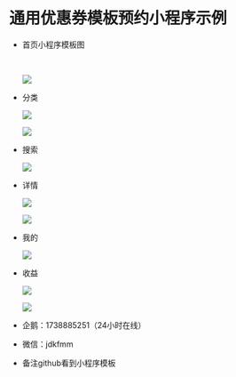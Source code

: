 # 通用优惠券模板预约小程序示例
- 首页小程序模板图

  ​

  ![](./20180820111108.png)

- 分类

  ![](./20180820111601.png)

  ![](./20180820111626.png)

- 搜索

  ![](./20180820111258.png)

- 详情

  ![](./20180820111158.png)

  ![](./20180820111220.png)

- 我的

  ![](./20180820105835.png)

- 收益

  ![](./20180820110109.png)

  ![](./20180820111503.png)

- 企鹅：1738885251（24小时在线）

- 微信：jdkfmm

- 备注github看到小程序模板